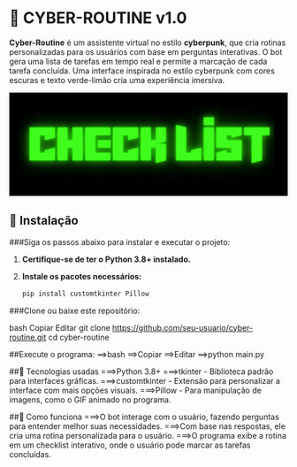# 🧠 CYBER-ROUTINE v1.0

**Cyber-Routine** é um assistente virtual no estilo **cyberpunk**, que cria rotinas personalizadas para os usuários com base em perguntas interativas. O bot gera uma lista de tarefas em tempo real e permite a marcação de cada tarefa concluída. Uma interface inspirada no estilo cyberpunk com cores escuras e texto verde-limão cria uma experiência imersiva.

![Demonstração](check_list_name.png)

## 🔧 Instalação

###Siga os passos abaixo para instalar e executar o projeto:

1. **Certifique-se de ter o Python 3.8+ instalado.**
   
2. **Instale os pacotes necessários:**
   ```bash
   pip install customtkinter Pillow
###Clone ou baixe este repositório:

bash
Copiar
Editar
git clone https://github.com/seu-usuario/cyber-routine.git
cd cyber-routine


##Execute o programa:
==>bash
==>Copiar
==>Editar
==>python main.py

##🧪 Tecnologias usadas
===>Python 3.8+
===>tkinter - Biblioteca padrão para interfaces gráficas.
===>customtkinter - Extensão para personalizar a interface com mais opções visuais.
===>Pillow - Para manipulação de imagens, como o GIF animado no programa.


##🚀 Como funciona
===>O bot interage com o usuário, fazendo perguntas para entender melhor suas necessidades.
===>Com base nas respostas, ele cria uma rotina personalizada para o usuário.
===>O programa exibe a rotina em um checklist interativo, onde o usuário pode marcar as tarefas concluídas.